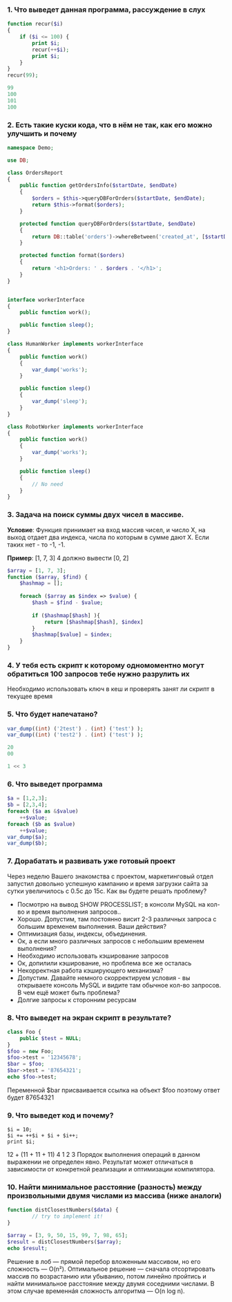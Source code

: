 ### 1. Что выведет данная программа, рассуждение в слух

```php
function recur($i)
{
    if ($i <= 100) {
        print $i;
        recur(++$i);
        print $i;
    }
}
recur(99);

99
100
101
100
```

### 2. Есть такие куски кода, что в нём не так, как его можно улучшить и почему

```php
namespace Demo;

use DB;

class OrdersReport
{
    public function getOrdersInfo($startDate, $endDate)
    {
        $orders = $this->queryDBForOrders($startDate, $endDate);
        return $this->format($orders);
    }

    protected function queryDBForOrders($startDate, $endDate)
    {
        return DB::table('orders')->whereBetween('created_at', [$startDate, $endDate])->get();
    }

    protected function format($orders)
    {
        return '<h1>Orders: ' . $orders . '</h1>';
    }
}
```

```php

interface workerInterface
{
    public function work();

    public function sleep();
}

class HumanWorker implements workerInterface
{
    public function work()
    {
        var_dump('works');
    }

    public function sleep()
    {
        var_dump('sleep');
    }
}

class RobotWorker implements workerInterface
{
    public function work()
    {
        var_dump('works');
    }

    public function sleep()
    {
        // No need
    }
}
```

### 3. Задача на поиск суммы двух чисел в массиве.

**Условие**:
Функция принимает на вход массив чисел, и число Х, на выход отдает два индекса, числа по которым в сумме дают Х.
Если таких нет - то -1, -1.

**Пример**:
[1, 7, 3] 4 должно вывести [0, 2]

```php
$array = [1, 7, 3];
function ($array, $find) {
    $hashmap = [];
    
    foreach ($array as $index => $value) {
        $hash = $find - $value;
        
        if ($hashmap[$hash] ){
            return [$hashmap[$hash], $index]
        }
        $hashmap[$value] = $index;
    }
}
```

### 4. У тебя есть скрипт к которому одномоментно могут обратиться 100 запросов тебе нужно разрулить их

Необходимо использовать ключ в кеш и проверять занят ли скрипт в текущее время

### 5. Что будет напечатано?

```php
var_dump((int) ('2test') . (int) ('test') );
var_dump((int) ('test2') . (int) ('test') );

20
00
```

```php
1 << 3
```

### 6. Что выведет программа

```php
$a = [1,2,3];
$b = [2,3,4];
foreach ($a as &$value)
    ++$value;
foreach ($b as $value)
    ++$value;
var_dump($a);
var_dump($b);
```

### 7. Дорабатать и развивать уже готовый проект

Через неделю Вашего знакомства с проектом, маркетинговый отдел запустил довольно успешную кампанию и время загрузки
сайта за сутки увеличилось с 0.5c до 15с. Как вы будете решать проблему?

- Посмотрю на вывод SHOW PROCESSLIST; в консоли MySQL на кол-во и время выполнения запросов..
- Хорошо. Допустим, там постоянно висит 2-3 различных запроса с большим временем выполнения. Ваши действия?
- Оптимизация базы, индексы, объединения.
- Ок, а если много различных запросов с небольшим временем выполнения?
- Необходимо использовать кэширование запросов
- Ок, допилили кэширование, но проблема все же осталась
- Некорректная работа кэширующего механизма?
- Допустим. Давайте немного скорректируем условия - вы открываете консоль MySQL и видите там обычное кол-во запросов. В чем ещё может быть проблема?
- Долгие запросы к сторонним ресурсам

### 8. Что выведет на экран скрипт в результате?

```php
class Foo {
    public $test = NULL;
}
$foo = new Foo;
$foo->test = '12345678';
$bar = $foo;
$bar->test = '87654321';
echo $foo->test;
```
Переменной $bar присваивается ссылка на объект $foo поэтому ответ будет 87654321

### 9. Что выведет код и почему?

```
$i = 10;
$i += ++$i + $i + $i++; 
print $i;
```
12 + (11 + 11 + 11)
 4     1    2   3
Порядок выполнения операций в данном выражении не определен явно. Результат может отличаться в зависимости от конкретной реализации и оптимизации компилятора.

### 10. Найти минимальное расстояние (разность) между произвольными двумя числами из массива (ниже аналоги)

```php
function distClosestNumbers($data) { 
        // try to implement it!
}

$array = [3, 9, 50, 15, 99, 7, 98, 65];
$result = distClosestNumbers($array);
echo $result;
```

Решение в лоб — прямой перебор вложенным массивом, но его сложность — O(n²).
Оптимальное решение — сначала отсортировать массив по возрастанию или убыванию, потом линейно пройтись и найти
минимальное расстояние между двумя соседними числами. В этом случае временнáя сложность алгоритма — O(n log n).